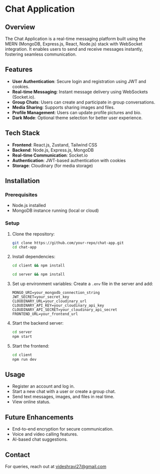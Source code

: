 # Chat Application

## Overview
The Chat Application is a real-time messaging platform built using the MERN (MongoDB, Express.js, React, Node.js) stack with WebSocket integration. It enables users to send and receive messages instantly, fostering seamless communication.

## Features
- **User Authentication**: Secure login and registration using JWT and cookies.
- **Real-time Messaging**: Instant message delivery using WebSockets (Socket.io).
- **Group Chats**: Users can create and participate in group conversations.
- **Media Sharing**: Supports sharing images and files.
- **Profile Management**: Users can update profile pictures and bio.
- **Dark Mode**: Optional theme selection for better user experience.

## Tech Stack
- **Frontend**: React.js, Zustand, Tailwind CSS
- **Backend**: Node.js, Express.js, MongoDB
- **Real-time Communication**: Socket.io
- **Authentication**: JWT-based authentication with cookies
- **Storage**: Cloudinary (for media storage)

## Installation
### Prerequisites
- Node.js installed
- MongoDB instance running (local or cloud)

### Setup
1. Clone the repository:
   ```sh
   git clone https://github.com/your-repo/chat-app.git
   cd chat-app
   ```

2. Install dependencies:
   ```sh
   cd client && npm install

   cd server && npm install
   ```

3. Set up environment variables:
   Create a `.env` file in the server and add:
   ```env
   MONGO_URI=your_mongodb_connection_string
   JWT_SECRET=your_secret_key
   CLOUDINARY_URL=your_cloudinary_url
   CLOUDINARY_API_KEY=your_cloudinary_api_key
   CLOUDINARY_API_SECRET=your_cloudinary_api_secret
   FRONTEND_URL=your_frontend_url
   ```

4. Start the backend server:
   ```sh
   cd server
   npm start
   ```

5. Start the frontend:
   ```sh
   cd client
   npm run dev
   ```

## Usage
- Register an account and log in.
- Start a new chat with a user or create a group chat.
- Send text messages, images, and files in real time.
- View online status.

## Future Enhancements
- End-to-end encryption for secure communication.
- Voice and video calling features.
- AI-based chat suggestions.

## Contact
For queries, reach out at [videshravi27@gmail.com](mailto:videshravi27.com)
